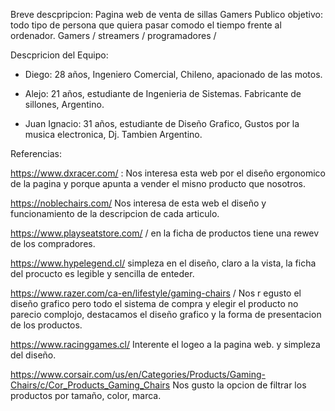 Breve descpripcion: Pagina web de venta de sillas Gamers 
Publico objetivo: todo tipo de persona que quiera pasar comodo el tiempo frente al ordenador. Gamers / streamers / programadores / 

Descpricion del Equipo: 
- Diego: 28 años, Ingeniero Comercial, Chileno, apacionado de las motos. 

- Alejo: 21 años, estudiante de Ingenieria de Sistemas. Fabricante de sillones, Argentino. 

- Juan Ignacio: 31 años, estudiante de Diseño Grafico, Gustos por la musica electronica, Dj. Tambien Argentino.

Referencias: 

https://www.dxracer.com/  : Nos interesa esta web por el diseño ergonomico de la pagina y porque apunta a vender el misno producto que nosotros. 

https://noblechairs.com/ Nos interesa de esta web el diseño y funcionamiento de la descripcion de cada articulo. 

https://www.playseatstore.com/ / en la ficha de productos tiene una rewev de los compradores. 

https://www.hypelegend.cl/ simpleza en el diseño, claro a la vista, la ficha del procucto es legible y sencilla de enteder. 

https://www.razer.com/ca-en/lifestyle/gaming-chairs / Nos r egusto el diseño grafico pero todo el sistema de compra y elegir el producto no parecio complojo, destacamos el diseño grafico y la forma de presentacion de los productos. 

https://www.racinggames.cl/ Interente el logeo a la pagina web. y simpleza del diseño. 

https://www.corsair.com/us/en/Categories/Products/Gaming-Chairs/c/Cor_Products_Gaming_Chairs Nos gusto la opcion de filtrar los productos por tamaño, color, marca. 